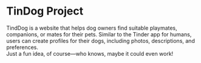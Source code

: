# TinDog Project

TindDog is a website that helps dog owners find suitable playmates, companions, or mates for their pets. Similar to the Tinder app for humans, users can create profiles for their dogs, including photos, descriptions, and preferences. 
<br>
Just a fun idea, of course—who knows, maybe it could even work!
